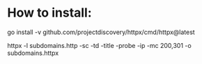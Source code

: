 
# How to install: 
go install -v github.com/projectdiscovery/httpx/cmd/httpx@latest


httpx -l subdomains.http -sc -td -title -probe -ip -mc 200,301 -o subdomains.httpx
